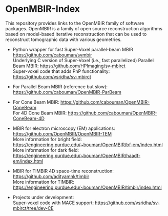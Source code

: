 # OpenMBIR-Index

This repository provides links to the OpenMBIR family of software packages. OpenMBIR is a family of open source reconstruction algorithms based on model-based iterative reconstruction that can be used to reconstruct tomographic data with various geometries.

* Python wrapper for fast Super-Voxel parallel-beam MBIR https://github.com/cabouman/svmbir  
Underlying C version of Super-Voxel (i.e., fast parallelized) Parallel Beam MBIR: https://github.com/HPImaging/sv-mbirct  
Super-voxel code that adds PnP functionality: https://github.com/vsridha/sv-mbirct

* For Parallel Beam MBIR (reference but slow): https://github.com/cabouman/OpenMBIR-ParBeam

* For Cone Beam MBIR: https://github.com/cabouman/OpenMBIR-ConeBeam  
For 4D Cone Beam MBIR: https://github.com/cabouman/OpenMBIR-ConeBeam-4D

* MBIR for electron microscopy (EM) applications: https://github.com/OpenMBIR/OpenMBIR-TEM  
More information for bright field: https://engineering.purdue.edu/~bouman/OpenMBIR/bf-em/index.html  
More information for dark field: https://engineering.purdue.edu/~bouman/OpenMBIR/haadf-em/index.html

* MBIR for TIMBIR 4D space-time reconstruction: https://github.com/adityamnk/timbir  
More information for TIMBIR: https://engineering.purdue.edu/~bouman/OpenMBIR/timbir/index.html

* Projects under development:  
Super-voxel code with MACE support: https://github.com/vsridha/sv-mbirct/tree/dev-CE
